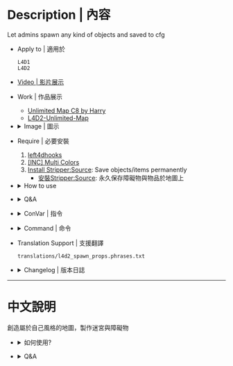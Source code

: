 # Description | 內容
Let admins spawn any kind of objects and saved to cfg

* Apply to | 適用於
	```
	L4D1
	L4D2
	```

* [Video | 影片展示](https://youtu.be/4josvz9xJso)

* Work | 作品展示
    * [Unlimited Map C8 by Harry](https://youtu.be/I_-QSn8F8Cs)
    * [L4D2-Unlimited-Map](https://github.com/fbef0102/L4D2-Unlimited-Map)

* <details><summary>Image | 圖示</summary>

	<br/>![l4d2_spawn_props_1](image/l4d2_spawn_props_1.jpg)
	<br/>![l4d2_spawn_props_2](image/l4d2_spawn_props_2.jpg)
	<br/>![l4d2_spawn_props_3](image/l4d2_spawn_props_3.jpg)
	<br/>![l4d2_spawn_props_4](image/l4d2_spawn_props_4.jpg)
	<br/>![l4d2_spawn_props_5](image/l4d2_spawn_props_5.jpg)
	<br/>![l4d2_spawn_props_6](image/l4d2_spawn_props_6.jpg)
	<br/>![l4d2_spawn_props_7](image/l4d2_spawn_props_7.jpg)
	<br/>![l4d2_spawn_props_8](image/l4d2_spawn_props_8.jpg)
	<br/>![l4d2_spawn_props_9](image/l4d2_spawn_props_9.jpg)
</details>

* Require | 必要安裝
    1. [left4dhooks](https://forums.alliedmods.net/showthread.php?t=321696)
	2. [[INC] Multi Colors](https://github.com/fbef0102/L4D1_2-Plugins/releases/tag/Multi-Colors)
    3. [Install Stripper:Source](https://github.com/fbef0102/Game-Private_Plugin/tree/main/Tutorial_教學區/English/Server/Install_Other_File#stripper): Save objects/items permanently
		* [安裝Stripper:Source](https://github.com/fbef0102/Game-Private_Plugin/tree/main/Tutorial_教學區/Chinese_繁體中文/Server/安裝其他檔案教學#安裝stripper): 永久保存障礙物與物品於地圖上

* <details><summary>How to use</summary>

	* Type ```!admin``` to call adm menu and you will see "Spawn Objects" option
	* **Create Object**
        1. Admin types !admin in chat->Spawn Objects->Spawn Objects->Select the spawn method
        2. Physics（affected by gravity），Non-solid（you can go through it），Solid（won't be affected by gravity），Items&Weapons（Guns, Melees, Supplies, Throwables, etc.）
			* Not all objects can be Physics
			* Not all objects can be Non-solid
			* Not all objects can be Solid (Go ask Valve)

	* **Save Object**
        1. Admin types ```!admin``` in chat->Spawn Objects->Save Objects->Save Stripper File
		2. All Spawned objects will be saved into ```addons\stripper\maps\xxxxx.cfg```
			* xxxx is map name
			* Auto-generate xxxxx.cfg if file not exist
		3. Restart Map

	* **Delete Object**
        1. Modify file: ```addons\stripper\maps\xxxxx.cfg```
			* xxxx is map name
		2. Find the object you want to delete by classname, origin, angles
		3. Delete code {}，for example:
			```php
			{
				"solid" "6"
				"origin" "2408 -140 0"
				"angles" "0 93 0"
				"model"	 "models/props/cs_militia/boxes_frontroom.mdl"
				"classname"	"prop_dynamic"
			}
			```
</details>

* <details><summary>Q&A</summary>

	* Why I can't read object names in the menu?
		* The [data/l4d2_spawn_props_models.txt](data/l4d2_spawn_props_models.txt) is Chinese language
		* Delete file and Use [data/l4d2_spawn_props_models_english.txt](data/l4d2_spawn_props_models_english.txt), rename to ```data/l4d2_spawn_props_models.txt```

	* How to add more models?
		* Modify ```data/l4d2_spawn_props_models.txt```
</details>

* <details><summary>ConVar | 指令</summary>

	* cfg/sourcemod/l4d2_spawn_props.cfg
		```php
        // Enable the Decorative category
        l4d2_spawn_props_category_decorative "1"

        // Enable the Exterior category
        l4d2_spawn_props_category_exterior "1"

        // Enable the Foliage category
        l4d2_spawn_props_category_foliage "1"

        // Enable the Interior category
        l4d2_spawn_props_category_interior "1"

        // Enable the Misc category
        l4d2_spawn_props_category_misc "1"

        // Enable the Vehicles category
        l4d2_spawn_props_category_vehicles "1"

        // Enable the Dynamic (Non-solid) Objects in the menu
        l4d2_spawn_props_dynamic "1"

        // Enable the Items & Weapons Objects in the menu
        l4d2_spawn_props_items "1"

        // Log if an admin spawns an object?
        l4d2_spawn_props_log_actions "0"

        // Enable the Physics Objects in the menu
        l4d2_spawn_props_physics "1"

        // Enable the Static (Solid) Objects in the menu
        l4d2_spawn_props_static "1"
		```
</details>

* <details><summary>Command | 命令</summary>

	* **Spawns an object with the given information, sm_spawnprop <model> [static | dynamic | physics] [cursor | origin] (Adm required: ADMFLAG_UNBAN)**
		```php
		sm_spawnprop
		```

	* **Save all the spawned object in a stripper file, path: addons/stripper/maps/XXXX.cfg (XXXX is map name) (Adm required: ADMFLAG_UNBAN)**
		```php
		sm_savemap
		```

	* **Rotates the looking spawned object with the desired angles, Usage: sm_prop_rotate <axys> <angles> [EX: !prop_rotate x 30] (Adm required: ADMFLAG_UNBAN)**
		```php
		sm_prop_rotate
		```

	* **Remove last spawned object (Adm required: ADMFLAG_UNBAN)**
		```php
		sm_prop_removelast
		```

	* **Remove the looking object (Adm required: ADMFLAG_UNBAN)**
		```php
		sm_prop_removelook
		```

	* **Remove all spawned objects (Adm required: ADMFLAG_UNBAN)**
		```php
		sm_prop_removeall
		```

	* **Move the looking spawned object with the desired movement type, Usage: sm_prop_move <axys> <distance> [EX: !prop_move x 30] (Adm required: ADMFLAG_UNBAN)**
		```php
		sm_prop_move
		```

	* **Forces the looking spawned object angles, Usage: sm_prop_setang <X Y Z> [EX: !prop_setang 30 0 34] (Adm required: ADMFLAG_UNBAN)**
		```php
		sm_prop_setang
		```

	* **Sets the looking spawned object position, Usage: sm_prop_setpos <X Y Z> [EX: !prop_setpos 505 -34 17 (Adm required: ADMFLAG_UNBAN)**
		```php
		sm_prop_setpos
		```

	* **Locks the looking spawned object, Use for move and rotate (Adm required: ADMFLAG_UNBAN)**
		```php
		sm_prop_lock
		```

	* **Clone the last spawned object (Adm required: ADMFLAG_UNBAN)**
		```php
		sm_prop_clone
		```

	* **Print the looking object information (Adm required: ADMFLAG_UNBAN)**
		```php
		sm_prop_print
		```
</details>

* Translation Support | 支援翻譯
	```
	translations/l4d2_spawn_props.phrases.txt
	```

* <details><summary>Changelog | 版本日誌</summary>

	* v4.3 (2025-10-7)
		* Update translation

	* v4.2 (2025-5-23)
		* Suppprt float number

	* v4.1 (2024-3-24)
		* Fixed error

	* v4.0 (2023-2-21)
		* Support stripper cvar to save map.cfg
			```c
			// Stripper Config Path
			stripper_cfg_path "addons/stripper"
			```

	* v3.9 (2023-1-5)
        * Fixed Item Position Menu Error.

	* v3.8 (2022-11-3)
        * Remake Code
        * Translation Support
        * some menu has back button
        * menu won't be disappeared if I spawn an object
        * Add more options
        * More objects
        * New Spawn Method: Items&Weapons, you can spawn Guns, Melees, Supplies, Throwables, etc.
        * Remove routing, cache, only stripper save method

	* v2.0
        * [Original Post by honorcode23](https://forums.alliedmods.net/showthread.php?t=127418)
</details>

- - - -
# 中文說明
創造屬於自己風格的地圖，製作迷宮與障礙物

* <details><summary>如何使用?</summary>

	* 如何創造物件?
		1. 管理員輸入```!admin```->生成物件->生成物件->選擇其中一項
		2. 動態（會受重力影響），穿透（擺好看），固態（不受重力影響），物品（槍械、近戰、醫療物品、投擲物品、彈藥堆、雷射裝置）
			* 非所有模型都能變成動態
			* 非所有模型都能變成穿透
			* 非所有模型都能變成固態 (去問Valve，認真你就輸了)

	* 如何儲存物件?
		1. 管理員輸入```!admin```->生成物件->儲存物件
		2. 生成的物件會儲存於```addons\stripper\maps\xxxxx.cfg```
			* xxxx是地圖名
			* 沒有此cfg也會自動產生
		3. 重啟地圖

	* 如何刪除已經儲存的物件?
		1. 編輯檔案 ```addons\stripper\maps\xxxxx.cfg```
			* xxxx是地圖名
		2. 透過 ```"model" "origin" "angles"```關鍵字查找你要刪除的物件
			* origin: 位置
			* angles: 角度
			* model: 模組
		3. 刪除整段上下{}，譬如
			```php
			{
				"solid" "6"
				"origin" "2408 -140 0"
				"angles" "0 93 0"
				"model"	 "models/props/cs_militia/boxes_frontroom.mdl"
				"classname"	"prop_dynamic"
			}
			```
</details>

* <details><summary>Q&A</summary>

	* 如何增加更多模組?
		* 編輯檔案 [data/l4d2_spawn_props_models.txt](data/l4d2_spawn_props_models.txt)
</details>



